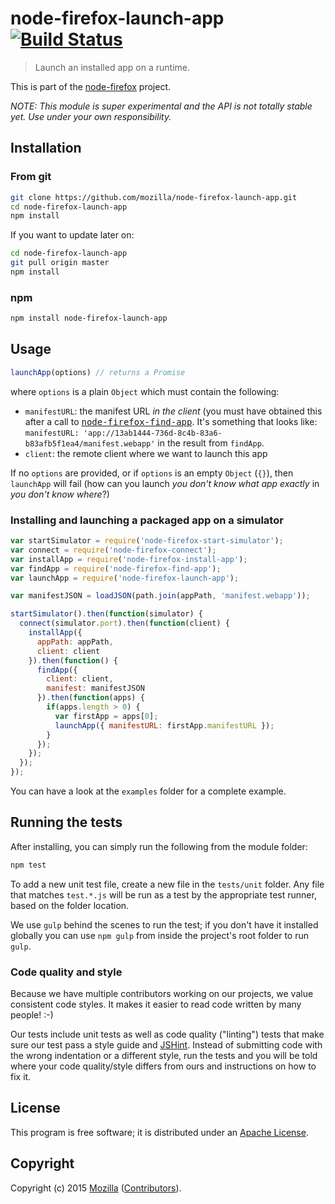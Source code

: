 # node-firefox-launch-app [![Build Status](https://secure.travis-ci.org/mozilla/node-firefox-launch-app.png?branch=master)](http://travis-ci.org/mozilla/node-firefox-launch-app)

> Launch an installed app on a runtime.

This is part of the [node-firefox](https://github.com/mozilla/node-firefox) project.

*NOTE: This module is super experimental and the API is not totally stable yet. Use under your own responsibility.*

## Installation

### From git

```bash
git clone https://github.com/mozilla/node-firefox-launch-app.git
cd node-firefox-launch-app
npm install
```

If you want to update later on:

```bash
cd node-firefox-launch-app
git pull origin master
npm install
```

### npm

```bash
npm install node-firefox-launch-app
```

## Usage

```javascript
launchApp(options) // returns a Promise
```

where `options` is a plain `Object` which must contain the following:

* `manifestURL`: the manifest URL *in the client* (you must have obtained this after a call to <a href="https://github.com/mozilla/node-firefox-find-app"><tt>node-firefox-find-app</tt></a>. It's something that looks like: `manifestURL: 'app://13ab1444-736d-8c4b-83a6-b83afb5f1ea4/manifest.webapp'` in the result from `findApp`.
* `client`: the remote client where we want to launch this app

If no `options` are provided, or if `options` is an empty `Object` (`{}`), then `launchApp` will fail (how can you launch *you don't know what app exactly* in *you don't know where*?)


### Installing and launching a packaged app on a simulator

```javascript
var startSimulator = require('node-firefox-start-simulator');
var connect = require('node-firefox-connect');
var installApp = require('node-firefox-install-app');
var findApp = require('node-firefox-find-app');
var launchApp = require('node-firefox-launch-app');

var manifestJSON = loadJSON(path.join(appPath, 'manifest.webapp'));

startSimulator().then(function(simulator) {
  connect(simulator.port).then(function(client) {
    installApp({
      appPath: appPath,
      client: client
    }).then(function() {
      findApp({
        client: client,
        manifest: manifestJSON
      }).then(function(apps) {
        if(apps.length > 0) {
          var firstApp = apps[0];
          launchApp({ manifestURL: firstApp.manifestURL });
        }
      });
    });
  });
});

```

You can have a look at the `examples` folder for a complete example.

## Running the tests

After installing, you can simply run the following from the module folder:

```bash
npm test
```

To add a new unit test file, create a new file in the `tests/unit` folder. Any file that matches `test.*.js` will be run as a test by the appropriate test runner, based on the folder location.

We use `gulp` behind the scenes to run the test; if you don't have it installed globally you can use `npm gulp` from inside the project's root folder to run `gulp`.

### Code quality and style

Because we have multiple contributors working on our projects, we value consistent code styles. It makes it easier to read code written by many people! :-)

Our tests include unit tests as well as code quality ("linting") tests that make sure our test pass a style guide and [JSHint](http://jshint.com/). Instead of submitting code with the wrong indentation or a different style, run the tests and you will be told where your code quality/style differs from ours and instructions on how to fix it.

## License

This program is free software; it is distributed under an
[Apache License](https://github.com/mozilla/node-firefox-launch-app/blob/master/LICENSE).

## Copyright

Copyright (c) 2015 [Mozilla](https://mozilla.org)
([Contributors](https://github.com/mozilla/node-firefox-launch-app/graphs/contributors)).

